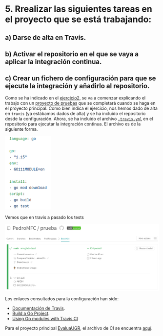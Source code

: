# 5. Rrealizar las siguientes tareas en el proyecto que se está trabajando:
## a)  Darse de alta en Travis.
## b) Activar el repositorio en el que se vaya a aplicar la integración continua.
## c) Crear un fichero de configuración para que se ejecute la integración y añadirlo al repositorio.

Como se ha indicado en el [ejercicio2](https://github.com/PedroMFC/Autoevaluacion-CC/blob/main/semana%202/Ejercicio2.md), se va a comenzar explicando el trabajo con un [proyecto de pruebas](https://github.com/PedroMFC/prueba) que se completará cuando se haga en el proyecto principal. Como bien indica el ejercicio, nos hemos dado de alta en `travis` (ya estábamos dados de alta) y se ha incluido el repositorio desde la configuración. Ahora, se ha incluido el archivo [`.travis.yml`](https://github.com/PedroMFC/prueba/blob/main/.travis.yml) en el repositorio para ejecutar la integración continua. El archivo es de la siguiente forma.

![](./imgs/5.1.png)
 
Vemos que en travis a pasado los tests

![](./imgs/5.2.png)

Los enlaces consultados para la configuración han sido:
* [Documentación de Travis](https://docs.travis-ci.com/user/tutorial/).
* [Build a Go Project](https://docs.travis-ci.com/user/languages/go/).
* [Using Go modules with Travis CI](https://dave.cheney.net/2018/07/16/using-go-modules-with-travis-ci)


Para el proyecto principal [EvaluaUGR](https://github.com/PedroMFC/EvaluaUGR), el archivo de CI se encuentra [aquí](https://github.com/PedroMFC/EvaluaUGR/blob/main/.travis.yml).